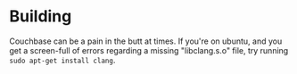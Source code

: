# Building

Couchbase can be a pain in the butt at times. If you're on ubuntu, and you get a screen-full of errors regarding
a missing "libclang.s.o" file, try running `sudo apt-get install clang`.
